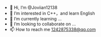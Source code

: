 - 👋 Hi, I’m @Joviian12138
- 👀 I’m interested in C++，and learn English
- 🌱 I’m currently learning ...
- 💞️ I’m looking to collaborate on ...
- 📫 How to reach me 1242875338@qq.com

<!---
Joviian12138/Joviian12138 is a ✨ special ✨ repository because its `README.md` (this file) appears on your GitHub profile.
You can click the Preview link to take a look at your changes.
--->
